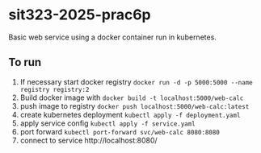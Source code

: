 # sit323-2025-prac6p

Basic web service using a docker container run in kubernetes.

## To run


1. If necessary start docker registry `docker run -d -p 5000:5000 --name registry registry:2`
2. Build docker image with `docker build -t localhost:5000/web-calc`
3. push image to registry `docker push localhost:5000/web-calc:latest`
4. create kubernetes deployment `kubectl apply -f deployment.yaml`
5. apply service config `kubectl apply -f service.yaml`
6. port forward `kubectl port-forward svc/web-calc 8080:8080`
7. connect to service http://localhost:8080/ 
